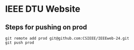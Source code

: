 # IEEE DTU Website

## Steps for pushing on prod
```
git remote add prod git@github.com:CSIEEE/IEEEweb-24.git
git push prod
```
